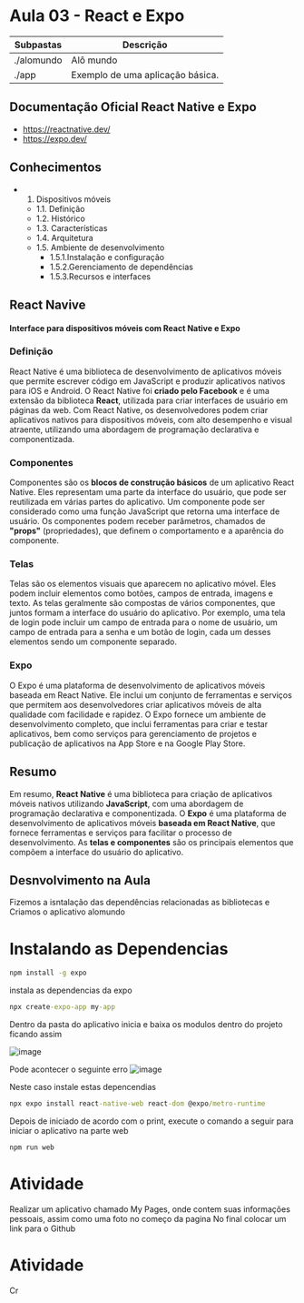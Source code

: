 
# Aula 03 - React e Expo

|Subpastas|Descrição|
|-|-|
|./alomundo|Alô mundo|
|./app|Exemplo de uma aplicação básica.|

## Documentação Oficial React Native e Expo
- https://reactnative.dev/
- https://expo.dev/

## Conhecimentos
- 1. Dispositivos móveis
	- 1.1. Definição
	- 1.2. Histórico
	- 1.3. Características
	- 1.4. Arquitetura
	- 1.5. Ambiente de desenvolvimento
		- 1.5.1.Instalação e configuração
		- 1.5.2.Gerenciamento de dependências
		- 1.5.3.Recursos e interfaces
## React Navive
#### Interface para dispositivos móveis com React Native e Expo

### Definição
React Native é uma biblioteca de desenvolvimento de aplicativos móveis que permite escrever código em JavaScript e produzir aplicativos nativos para iOS e Android. O React Native foi **criado pelo Facebook** e é uma extensão da biblioteca **React**, utilizada para criar interfaces de usuário em páginas da web. Com React Native, os desenvolvedores podem criar aplicativos nativos para dispositivos móveis, com alto desempenho e visual atraente, utilizando uma abordagem de programação declarativa e componentizada.

### Componentes
Componentes são os **blocos de construção básicos** de um aplicativo React Native. Eles representam uma parte da interface do usuário, que pode ser reutilizada em várias partes do aplicativo. Um componente pode ser considerado como uma função JavaScript que retorna uma interface de usuário. Os componentes podem receber parâmetros, chamados de **"props"** (propriedades), que definem o comportamento e a aparência do componente.

### Telas
Telas são os elementos visuais que aparecem no aplicativo móvel. Eles podem incluir elementos como botões, campos de entrada, imagens e texto. As telas geralmente são compostas de vários componentes, que juntos formam a interface do usuário do aplicativo. Por exemplo, uma tela de login pode incluir um campo de entrada para o nome de usuário, um campo de entrada para a senha e um botão de login, cada um desses elementos sendo um componente separado.

### Expo
O Expo é uma plataforma de desenvolvimento de aplicativos móveis baseada em React Native. Ele inclui um conjunto de ferramentas e serviços que permitem aos desenvolvedores criar aplicativos móveis de alta qualidade com facilidade e rapidez. O Expo fornece um ambiente de desenvolvimento completo, que inclui ferramentas para criar e testar aplicativos, bem como serviços para gerenciamento de projetos e publicação de aplicativos na App Store e na Google Play Store.

## Resumo
Em resumo, **React Native** é uma biblioteca para criação de aplicativos móveis nativos utilizando **JavaScript**, com uma abordagem de programação declarativa e componentizada. O **Expo** é uma plataforma de desenvolvimento de aplicativos móveis **baseada em React Native**, que fornece ferramentas e serviços para facilitar o processo de desenvolvimento. As **telas e componentes** são os principais elementos que compõem a interface do usuário do aplicativo.

## Desnvolvimento na Aula
Fizemos a isntalação das dependências relacionadas as bibliotecas e Criamos o aplicativo alomundo

# Instalando as Dependencias

```cmd
npm install -g expo
```
instala as dependencias da expo

```cmd
npx create-expo-app my-app
```
Dentro da pasta do aplicativo inicia e baixa os modulos dentro do projeto ficando assim

![image](https://github.com/wellifabio/senai2024/assets/156427878/9d053b4c-8ddf-481a-9ca7-6e6d840ab7bc)

Pode acontecer o seguinte erro
![image](https://github.com/wellifabio/senai2024/assets/156427878/12465ada-5a92-4e07-ab15-12303a19f6c3)

Neste caso instale estas depencendias
```cmd
npx expo install react-native-web react-dom @expo/metro-runtime 
```
Depois de iniciado de acordo com o print, execute o comando a seguir para iniciar o aplicativo na parte web
```cmd
npm run web
```
# Atividade
Realizar um aplicativo chamado My Pages, onde contem suas informações pessoais, assim como uma foto no começo da pagina
No final colocar um link para o Github



# Atividade
Cr

